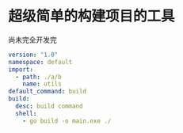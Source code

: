 # 超级简单的构建项目的工具
尚未完全开发完
```yaml
version: "1.0"
namespace: default
import:
  - path: ./a/b
    name: utils
default_command: build
build:
  desc: build command
  shell:
    - go build -o main.exe ./
```